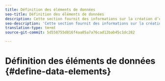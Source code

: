 ```yaml
---
title: Définition des éléments de données
seo-title: Définition des éléments de données
description: Cette section fournit des informations sur la création d’éléments de données dans le lancement de la plateforme d’expérience pour les emplacements.
seo-description: 'Cette section fournit des informations sur la création d’éléments de données dans le lancement de la plateforme d’expérience pour les emplacements. '
translation-type: tm+mt
source-git-commit: 5d558755d816f4aa05a7a76cad12bab45c1dc282

---
```



# Définition des éléments de données {#define-data-elements}
